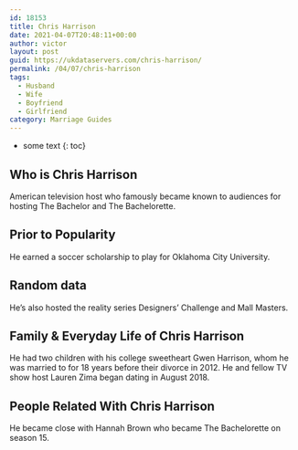 ```yaml
---
id: 18153
title: Chris Harrison
date: 2021-04-07T20:48:11+00:00
author: victor
layout: post
guid: https://ukdataservers.com/chris-harrison/
permalink: /04/07/chris-harrison
tags:
  - Husband
  - Wife
  - Boyfriend
  - Girlfriend
category: Marriage Guides
---
```


* some text
{: toc}


## Who is Chris Harrison



American television host who famously became known to audiences for hosting The Bachelor and The Bachelorette. 

                
                
                
## Prior to Popularity



He earned a soccer scholarship to play for Oklahoma City University.

                
                
                
## Random data



He&#8217;s also hosted the reality series Designers&#8217; Challenge and Mall Masters. 

                
                
                
## Family & Everyday Life of Chris Harrison



He had two children with his college sweetheart Gwen Harrison, whom he was married to for 18 years before their divorce in 2012. He and fellow TV show host Lauren Zima began dating in August 2018.

                
                
                
## People Related With Chris Harrison



He became close with Hannah Brown who became The Bachelorette on season 15.

                
              
            
          
          
          